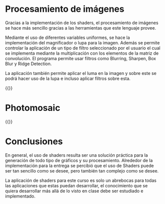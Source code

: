 # Procesamiento de imágenes

Gracias a la implementación de los shaders, el procesamiento de imágenes se hace más sencillo gracias a las herramientas que este lenguaje provee. 

Mediante el uso de diferentes variables uniformes, se hace la implementación del magnificador o lupa para la imagen. Además se permite controlar la aplicación de un tipo de filtro seleccionado por el usuario el cual se implementa mediante la multiplicación con los elementos de la matriz de convolución. El programa permite usar filtros como Blurring, Sharpen, Box Blur y Ridge Detection.

La aplicación también permite aplicar el luma en la imagen y sobre este se podrá hacer uso de la lupa e incluso aplicar filtros sobre esta.

{{<p5-iframe sketch="/VisualComputing/sketches/workshops/shaders/imageProcessing.js" lib1="https://cdn.jsdelivr.net/gh/VisualComputing/p5.treegl/p5.treegl.js" width="750" height="625" >}}
# Photomosaic 
{{<p5-iframe sketch="/VisualComputing/sketches/workshops/shaders/photoMosaic.js" lib1="https://cdn.jsdelivr.net/gh/VisualComputing/p5.treegl/p5.treegl.js" width="750" height="625" >}}


# Conclusiones

En general, el uso de shaders resulta ser una solución práctica para la generación de todo tipo de gráficos y su procesamiento. Alrededor de la implementación para la entrega se percibió que el uso de Shaders puede ser tan sencillo como se desee, pero también tan complejo como se desee. 

La aplicación de shaders para este curso es solo un abrebocas para todas las aplicaciones que estas puedan desarrollar, el conocimiento que se quiera desarrollar más allá de lo visto en clase debe ser estudiado e implementado.
<!-- # Color blending en suma

{{<p5-iframe sketch="/VisualComputing/sketches/workshops/shaders/colorBlendingSum.js" lib1="https://cdn.jsdelivr.net/gh/VisualComputing/p5.treegl/p5.treegl.js" width="625" height="625" >}} -->


<!-- # Color blending en multiplicación

{{<p5-iframe sketch="/VisualComputing/sketches/workshops/shaders/colorBlendingMult.js" lib1="https://cdn.jsdelivr.net/gh/VisualComputing/p5.treegl/p5.treegl.js" width="625" height="625" >}} -->


<!-- # Color blending en resta

{{<p5-iframe sketch="/VisualComputing/sketches/workshops/shaders/colorBlendingMin.js" lib1="https://cdn.jsdelivr.net/gh/VisualComputing/p5.treegl/p5.treegl.js" width="625" height="625" >}}

# Texture UV
{{<p5-iframe sketch="/VisualComputing/sketches/workshops/shaders/texturesUV.js" lib1="https://cdn.jsdelivr.net/gh/VisualComputing/p5.treegl/p5.treegl.js" width="625" height="625" >}} -->


<!-- # Texture UV With blue channel
{{<p5-iframe sketch="/VisualComputing/sketches/workshops/shaders/texturesUV_blueChannel.js" lib1="https://cdn.jsdelivr.net/gh/VisualComputing/p5.treegl/p5.treegl.js" lib2="https://cdn.jsdelivr.net/gh/freshfork/p5.EasyCam@1.2.1/p5.easycam.js" width="625" height="625" >}} -->

<!-- # Texture Sampling with HCL 
{{<p5-iframe sketch="/VisualComputing/sketches/workshops/shaders/texturesSampling.js" lib1="https://cdn.jsdelivr.net/gh/VisualComputing/p5.treegl/p5.treegl.js" width="625" height="625" >}} -->